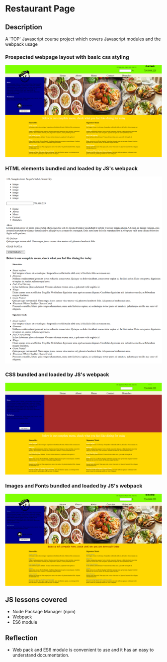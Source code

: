 # Restaurant Page

## Description
A 'TOP' Javascript course project which covers Javascript modules and the webpack usage

### Prospected webpage layout with basic css styling
![alt text](project_screenshots/restaurant_page_basic_css.png)

### HTML elements bundled and loaded by JS's webpack
![alt text](project_screenshots/webpack_bundled_html_loading.png)

### CSS bundled and loaded by JS's webpack
![alt text](project_screenshots/webpack_bundled_css_loading.png)

### Images and Fonts bundled and loaded by JS's webpack
![alt text](project_screenshots/webpack_applied_fonts_and_images.png)

## JS lessons covered
- Node Package Manager (npm)
- Webpack
- ES6 module

## Reflection
- Web pack and ES6 module is convenient to use and it has an easy to understand documentation.
